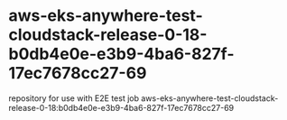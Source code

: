 # aws-eks-anywhere-test-cloudstack-release-0-18-b0db4e0e-e3b9-4ba6-827f-17ec7678cc27-69
repository for use with E2E test job aws-eks-anywhere-test-cloudstack-release-0-18:b0db4e0e-e3b9-4ba6-827f-17ec7678cc27-69
